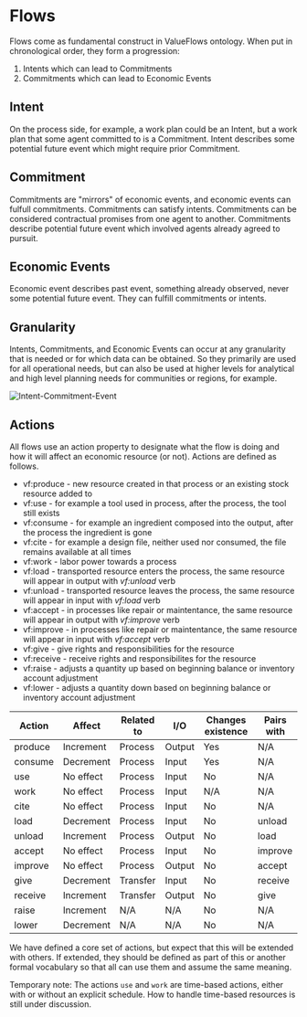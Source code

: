 # Flows

Flows come as fundamental construct in ValueFlows ontology. When put in chronological order, they form a progression:

1. Intents which can lead to Commitments
2. Commitments which can lead to Economic Events

## Intent

On the process side, for example, a work plan could be an Intent, but a work plan that some agent committed to is a Commitment.
Intent describes some potential future event which might require prior Commitment.

## Commitment

Commitments are "mirrors" of economic events, and economic events can fulfull commitments.  Commitments can satisfy intents. Commitments can be considered contractual promises from one agent to another.
Commitments describe potential future event which involved agents already agreed to pursuit.

## Economic Events

Economic event describes past event, something already observed, never some potential future event.  They can fulfill commitments or intents.

## Granularity

Intents, Commitments, and Economic Events can occur at any granularity that is needed or for which data can be obtained.  So they primarily are used for all operational needs, but can also be used at higher levels for analytical and high level planning needs for communities or regions, for example.

![Intent-Commitment-Event](https://rawgit.com/valueflows/valueflows/master/release-doc-in-process/i-c-e.png)


## Actions

All flows use an action property to designate what the flow is doing and how it will affect an economic resource (or not).  Actions are defined as follows.

* vf:produce - new resource created in that process or an existing stock resource added to
* vf:use - for example a tool used in process, after the process, the tool still exists
* vf:consume - for example an ingredient composed into the output, after the process the ingredient is gone
* vf:cite - for example a design file, neither used nor consumed, the file remains available at all times
* vf:work - labor power towards a process
* vf:load -  transported resource enters the process, the same resource will appear in output with *vf:unload* verb
* vf:unload -  transported resource leaves the process, the same resource will appear in input with *vf:load* verb
* vf:accept - in processes like repair or maintentance, the same resource will appear in output with *vf:improve* verb
* vf:improve - in processes like repair or maintentance, the same resource will appear in input with *vf:accept* verb
* vf:give - give rights and responsibilities for the resource
* vf:receive - receive rights and responsibilites for the resource
* vf:raise - adjusts a quantity up based on beginning balance or inventory account adjustment
* vf:lower - adjusts a quantity down based on beginning balance or inventory account adjustment

Action | Affect | Related to | I/O | Changes existence | Pairs with |
------ | ------ | ---------- | --- | ----------------- | ---------- |
produce | Increment | Process | Output | Yes | N/A |
consume | Decrement | Process | Input | Yes | N/A |
use | No effect | Process | Input | No |N/A |
work | No effect | Process | Input | N/A | N/A |
cite | No effect | Process | Input | No | N/A |
load | Decrement | Process | Input | No | unload |
unload | Increment | Process | Output | No | load |
accept | No effect | Process | Input | No | improve |
improve | No effect | Process | Output | No | accept |
give | Decrement | Transfer | Input | No | receive |
receive | Increment | Transfer | Output | No | give |
raise | Increment | N/A | N/A | No | N/A |
lower | Decrement | N/A | N/A | No | N/A |

We have defined a core set of actions, but expect that this will be extended with others. If extended, they should be defined as part of this or another formal vocabulary so that all can use them and assume the same meaning. 

Temporary note: The actions `use` and `work` are time-based actions, either with or without an explicit schedule.  How to handle time-based resources is still under discussion.
